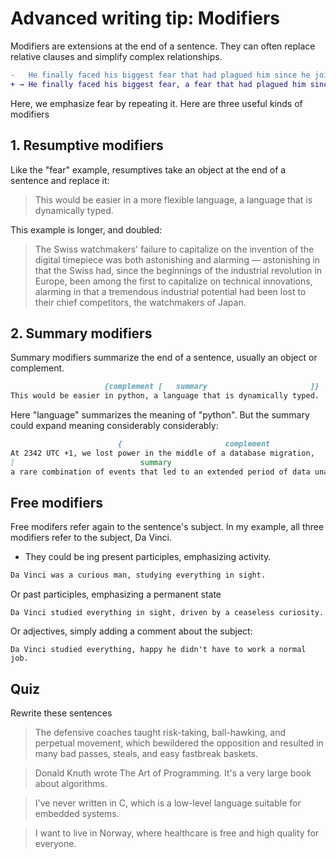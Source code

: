 # Advanced writing tip: Modifiers

Modifiers are extensions at the end of a sentence. They can often replace relative clauses and simplify complex relationships.

```diff
-   He finally faced his biggest fear that had plagued him since he joined the team.
+ → He finally faced his biggest fear, a fear that had plagued him since he joined the team.
```
Here, we emphasize fear by repeating it.
Here are three useful kinds of modifiers

## 1. Resumptive modifiers

Like the "fear" example, resumptives take an object at the end of a sentence and replace it:

> This would be easier in a more flexible language, a language that is dynamically typed.    

This example is longer, and doubled:

> The Swiss watchmakers' failure to capitalize on the invention of the digital timepiece was both astonishing and alarming — astonishing in that the Swiss had, since the beginnings of the industrial revolution in Europe, been among the first to capitalize on technical innovations, alarming in that a tremendous industrial potential had been lost to their chief competitors, the watchmakers of Japan.


## 2. Summary modifiers

Summary modifiers summarize the end of a sentence, usually an object or complement.


```markdown
                     {complement [   summary                       ]} 
This would be easier in python, a language that is dynamically typed.
```

Here "language" summarizes the meaning of "python". But the summary  could expand meaning considerably considerably:

```markdown
                        {                       complement                                           
At 2342 UTC +1, we lost power in the middle of a database migration,
[                            summary                                             ]} 
a rare combination of events that led to an extended period of data unavailability.
```
## Free modifiers

Free modifers refer again to the sentence's subject. In my example, all three modifiers refer to the subject, Da Vinci.

* They could be ing present participles, emphasizing activity.

```txt
Da Vinci was a curious man, studying everything in sight.
```

Or past participles, emphasizing a permanent state

```
Da Vinci studied everything in sight, driven by a ceaseless curiosity.
```

Or adjectives, simply adding a comment about the subject:

```text
Da Vinci studied everything, happy he didn't have to work a normal job.
```
## Quiz

Rewrite these sentences

>The defensive coaches taught risk-taking, ball-hawking, and perpetual movement, which bewildered the opposition and resulted in many bad passes, steals, and easy fastbreak baskets. 

>Donald Knuth wrote The Art of Programming. It's a very large book about algorithms.

>I've never written in C, which is a low-level language suitable for embedded systems.

>I want to live in Norway, where healthcare is free and high quality for everyone.
